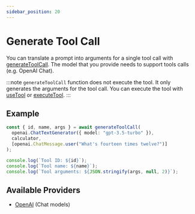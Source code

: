```yaml
---
sidebar_position: 20
---
```


# Generate Tool Call

You can translate a prompt into arguments for a single tool call with [generateToolCall](/api/modules/#generatetoolcall). The model that you provide needs to support tools calls (e.g. OpenAI Chat).

:::note
`generateToolCall` function does not execute the tool.
It only generates the arguments for the tool call.
You can execute the tool with [useTool](/guide/tools/use-tool) or [executeTool](/guide/tools/advanced/execute-tool).
:::

## Example

```ts
const { id, name, args } = await generateToolCall(
  openai.ChatTextGenerator({ model: "gpt-3.5-turbo" }),
  calculator,
  [openai.ChatMessage.user("What's fourteen times twelve?")]
);

console.log(`Tool ID: ${id}`);
console.log(`Tool name: ${name}`);
console.log(`Tool arguments: ${JSON.stringify(args, null, 2)}`);
```

## Available Providers

- [OpenAI](/integration/model-provider/openai) (Chat models)
